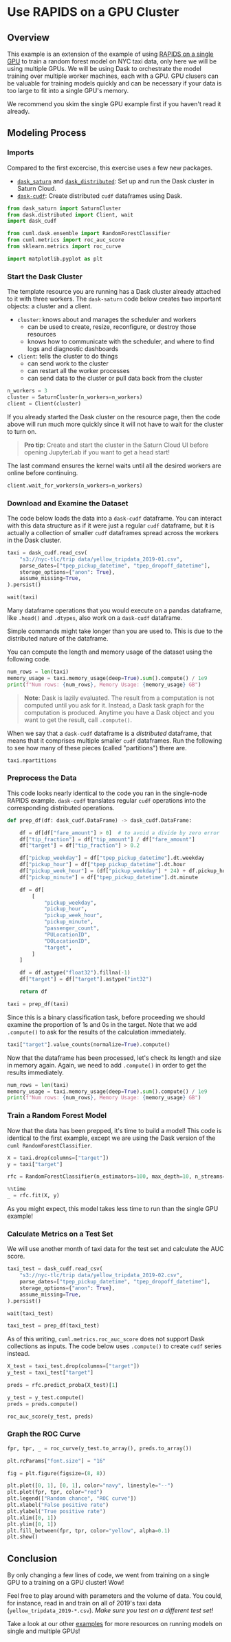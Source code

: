 # Use RAPIDS on a GPU Cluster


## Overview
This example is an extension of the example of using [RAPIDS on a single GPU](<docs/Examples/python/RAPIDS/qs-01-rapids-single-gpu.md>) to train a random forest model on NYC taxi data, only here we will be using multiple GPUs. We will be using Dask to orchestrate the model training over multiple worker machines, each with a GPU. GPU clusers can be valuable for training models quickly and can be necessary if your data is too large to fit into a single GPU's memory. 

We recommend you skim the single GPU example first if you haven't read it already.

## Modeling Process

### Imports

Compared to the first excercise, this exercise uses a few new packages.

* [`dask_saturn`](https://github.com/saturncloud/dask-saturn) and [`dask_distributed`](http://distributed.dask.org/en/stable/): Set up and run the Dask cluster in Saturn Cloud.
* [`dask-cudf`](https://docs.rapids.ai/api/cudf/stable/basics/dask-cudf.html): Create distributed `cudf` dataframes using Dask.


```python
from dask_saturn import SaturnCluster
from dask.distributed import Client, wait
import dask_cudf

from cuml.dask.ensemble import RandomForestClassifier
from cuml.metrics import roc_auc_score
from sklearn.metrics import roc_curve

import matplotlib.pyplot as plt
```

### Start the Dask Cluster

The template resource you are running has a Dask cluster already attached to it with three workers. The `dask-saturn` code below creates two important objects: a cluster and a client.

* `cluster`: knows about and manages the scheduler and workers
    - can be used to create, resize, reconfigure, or destroy those resources
    - knows how to communicate with the scheduler, and where to find logs and diagnostic dashboards
* `client`: tells the cluster to do things
    - can send work to the cluster
    - can restart all the worker processes
    - can send data to the cluster or pull data back from the cluster


```python
n_workers = 3
cluster = SaturnCluster(n_workers=n_workers)
client = Client(cluster)
```

If you already started the Dask cluster on the resource page, then the code above will run much more quickly since it will not have to wait for the cluster to turn on.

>**Pro tip**: Create and start the cluster in the Saturn Cloud UI before opening JupyterLab if you want to get a head start!

The last command ensures the kernel waits until all the desired workers are online before continuing.


```python
client.wait_for_workers(n_workers=n_workers)
```

### Download and Examine the Dataset

The code below loads the data into a `dask-cudf` dataframe. You can interact with this data structure as if it were just a regular `cudf` dataframe, but it is actually a collection of smaller `cudf` dataframes spread across the workers in the Dask cluster.


```python
taxi = dask_cudf.read_csv(
    "s3://nyc-tlc/trip data/yellow_tripdata_2019-01.csv",
    parse_dates=["tpep_pickup_datetime", "tpep_dropoff_datetime"],
    storage_options={"anon": True},
    assume_missing=True,
).persist()

wait(taxi)
```

Many dataframe operations that you would execute on a pandas dataframe, like `.head()` and `.dtypes`, also work on a `dask-cudf` dataframe.

Simple commands might take longer than you are used to. This is due to the distributed nature of the dataframe.

You can compute the length and memory usage of the dataset using the following code.


```python
num_rows = len(taxi)
memory_usage = taxi.memory_usage(deep=True).sum().compute() / 1e9
print(f"Num rows: {num_rows}, Memory Usage: {memory_usage} GB")
```

>**Note**: Dask is lazily evaluated. The result from a computation is not computed until you ask for it. Instead, a Dask task graph for the computation is produced. Anytime you have a Dask object and you want to get the result, call `.compute()`.

When we say that a `dask-cudf` dataframe is a *distributed* dataframe, that means that it comprises multiple smaller `cudf` dataframes. Run the following to see how many of these pieces (called "partitions") there are.


```python
taxi.npartitions
```

### Preprocess the Data
This code looks nearly identical to the code you ran in the single-node RAPIDS example. `dask-cudf` translates regular `cudf` operations into the corresponding distributed operations.


```python
def prep_df(df: dask_cudf.DataFrame) -> dask_cudf.DataFrame:

    df = df[df["fare_amount"] > 0]  # to avoid a divide by zero error
    df["tip_fraction"] = df["tip_amount"] / df["fare_amount"]
    df["target"] = df["tip_fraction"] > 0.2

    df["pickup_weekday"] = df["tpep_pickup_datetime"].dt.weekday
    df["pickup_hour"] = df["tpep_pickup_datetime"].dt.hour
    df["pickup_week_hour"] = (df["pickup_weekday"] * 24) + df.pickup_hour
    df["pickup_minute"] = df["tpep_pickup_datetime"].dt.minute

    df = df[
        [
            "pickup_weekday",
            "pickup_hour",
            "pickup_week_hour",
            "pickup_minute",
            "passenger_count",
            "PULocationID",
            "DOLocationID",
            "target",
        ]
    ]

    df = df.astype("float32").fillna(-1)
    df["target"] = df["target"].astype("int32")

    return df
```


```python
taxi = prep_df(taxi)
```

Since this is a binary classification task, before proceeding we should examine the proportion of 1s and 0s in the target. Note that we add `.compute()` to ask for the results of the calculation immediately.



```python
taxi["target"].value_counts(normalize=True).compute()
```

Now that the dataframe has been processed, let's check its length and size in memory again. Again, we need to add `.compute()` in order to get the results immediately.


```python
num_rows = len(taxi)
memory_usage = taxi.memory_usage(deep=True).sum().compute() / 1e9
print(f"Num rows: {num_rows}, Memory Usage: {memory_usage} GB")
```

### Train a Random Forest Model

Now that the data has been prepped, it's time to build a model! This code is identical to the first example, except we are using the Dask version of the `cuml RandomForestClassifier`.


```python
X = taxi.drop(columns=["target"])
y = taxi["target"]

rfc = RandomForestClassifier(n_estimators=100, max_depth=10, n_streams=4)
```


```python
%%time
_ = rfc.fit(X, y)
```

As you might expect, this model takes less time to run than the single GPU example!

### Calculate Metrics on a Test Set 

We will use another month of taxi data for the test set and calculate the AUC score.


```python
taxi_test = dask_cudf.read_csv(
    "s3://nyc-tlc/trip data/yellow_tripdata_2019-02.csv",
    parse_dates=["tpep_pickup_datetime", "tpep_dropoff_datetime"],
    storage_options={"anon": True},
    assume_missing=True,
).persist()

wait(taxi_test)
```


```python
taxi_test = prep_df(taxi_test)
```

As of this writing, `cuml.metrics.roc_auc_score` does not support Dask collections as inputs. The code below uses `.compute()` to create `cudf` series instead. 


```python
X_test = taxi_test.drop(columns=["target"])
y_test = taxi_test["target"]

preds = rfc.predict_proba(X_test)[1]

y_test = y_test.compute()
preds = preds.compute()
```


```python
roc_auc_score(y_test, preds)
```

### Graph the ROC Curve


```python
fpr, tpr, _ = roc_curve(y_test.to_array(), preds.to_array())

plt.rcParams["font.size"] = "16"

fig = plt.figure(figsize=(8, 8))

plt.plot([0, 1], [0, 1], color="navy", linestyle="--")
plt.plot(fpr, tpr, color="red")
plt.legend(["Random chance", "ROC curve"])
plt.xlabel("False positive rate")
plt.ylabel("True positive rate")
plt.xlim([0, 1])
plt.ylim([0, 1])
plt.fill_between(fpr, tpr, color="yellow", alpha=0.1)
plt.show()
```

## Conclusion

By only changing a few lines of code, we went from training on a single GPU to a training on a GPU cluster! Wow! 

Feel free to play around with parameters and the volume of data. You could, for instance, read in and train on all of 2019's taxi data (`yellow_tripdata_2019-*.csv`). *Make sure you test on a different test set!*

Take a look at our other [examples](https://saturncloud.io/docs/examples/) for more resources on running models on single and multiple GPUs!
